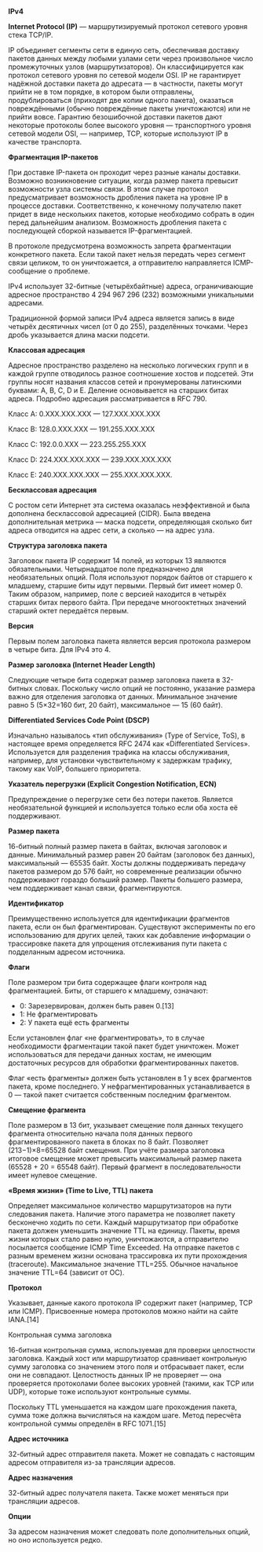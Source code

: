 ﻿**IPv4**

**Internet Protocol (IP)** — маршрутизируемый протокол сетевого уровня стека TCP/IP.

IP объединяет сегменты сети в единую сеть, обеспечивая доставку пакетов данных между любыми узлами сети через произвольное число промежуточных узлов (маршрутизаторов). Он классифицируется как протокол сетевого уровня по сетевой модели OSI. IP не гарантирует надёжной доставки пакета до адресата — в частности, пакеты могут прийти не в том порядке, в котором были отправлены, продублироваться (приходят две копии одного пакета), оказаться повреждёнными (обычно повреждённые пакеты уничтожаются) или не прийти вовсе. Гарантию безошибочной доставки пакетов дают некоторые протоколы более высокого уровня — транспортного уровня сетевой модели OSI, — например, TCP, которые используют IP в качестве транспорта.

**Фрагментация IP-пакетов**

При доставке IP-пакета он проходит через разные каналы доставки. Возможно возникновение ситуации, когда размер пакета превысит возможности узла системы связи. В этом случае протокол предусматривает возможность дробления пакета на уровне IP в процессе доставки. Соответственно, к конечному получателю пакет придет в виде нескольких пакетов, которые необходимо собрать в один перед дальнейшим анализом. Возможность дробления пакета с последующей сборкой называется IP-фрагментацией.

В протоколе предусмотрена возможность запрета фрагментации конкретного пакета. Если такой пакет нельзя передать через сегмент связи целиком, то он уничтожается, а отправителю направляется ICMP-сообщение о проблеме.

IPv4 использует 32-битные (четырёхбайтные) адреса, ограничивающие адресное пространство 4 294 967 296 (232) возможными уникальными адресами.

Традиционной формой записи IPv4 адреса является запись в виде четырёх десятичных чисел (от 0 до 255), разделённых точками. Через дробь указывается длина маски подсети.

**Классовая адресация**

Адресное пространство разделено на несколько логических групп и в каждой группе отводилось разное соотношение хостов и подсетей. Эти группы носят названия классов сетей и пронумерованы латинскими буквами: A, B, C, D и E. Деление основывается на старших битах адреса. Подробно адресация рассматривается в RFC 790.

Класс А: 0.XXX.XXX.XXX — 127.XXX.XXX.XXX

Класс B: 128.0.XXX.XXX — 191.255.XXX.XXX

Класс C: 192.0.0.XXX — 223.255.255.XXX

Класс D: 224.XXX.XXX.XXX — 239.XXX.XXX.XXX

Класс Е: 240.XXX.XXX.XXX — 255.XXX.XXX.XXX.

**Бесклассовая адресация**

С ростом сети Интернет эта система оказалась неэффективной и была дополнена бесклассовой адресацией (CIDR). Была введена дополнительная метрика — маска подсети, определяющая сколько бит адреса отводится на адрес сети, а сколько — на адрес узла.

**Структура заголовка пакета**

Заголовок пакета IP содержит 14 полей, из которых 13 являются обязательными. Четырнадцатое поле предназначено для необязательных опций. Поля используют порядок байтов от старшего к младшему, старшие биты идут первыми. Первый бит имеет номер 0. Таким образом, например, поле с версией находится в четырёх старших битах первого байта. При передаче многооктетных значений старший октет передаётся первым.

**Версия**

Первым полем заголовка пакета является версия протокола размером в четыре бита. Для IPv4 это 4.

**Размер заголовка (Internet Header Length)**

Следующие четыре бита содержат размер заголовка пакета в 32-битных словах. Поскольку число опций не постоянно, указание размера важно для отделения заголовка от данных. Минимальное значение равно 5 (5×32=160 бит, 20 байт), максимальное — 15 (60 байт).

**Differentiated Services Code Point (DSCP)**

Изначально называлось «тип обслуживания» (Type of Service, ToS), в настоящее время определяется RFC 2474 как «Differentiated Services». Используется для разделения трафика на классы обслуживания, например, для установки чувствительному к задержкам трафику, такому как VoIP, большего приоритета.

**Указатель перегрузки (Explicit Congestion Notification, ECN)**

Предупреждение о перегрузке сети без потери пакетов. Является необязательной функцией и используется только если оба хоста её поддерживают.

**Размер пакета**

16-битный полный размер пакета в байтах, включая заголовок и данные. Минимальный размер равен 20 байтам (заголовок без данных), максимальный — 65535 байт. Хосты должны поддерживать передачу пакетов размером до 576 байт, но современные реализации обычно поддерживают гораздо больший размер. Пакеты большего размера, чем поддерживает канал связи, фрагментируются.

**Идентификатор**

Преимущественно используется для идентификации фрагментов пакета, если он был фрагментирован. Существуют эксперименты по его использованию для других целей, таких как добавление информации о трассировке пакета для упрощения отслеживания пути пакета с подделанным адресом источника.

**Флаги**

Поле размером три бита содержащее флаги контроля над фрагментацией. Биты, от старшего к младшему, означают:

- 0: Зарезервирован, должен быть равен 0.[13]
- 1: Не фрагментировать
- 2: У пакета ещё есть фрагменты

Если установлен флаг «не фрагментировать», то в случае необходимости фрагментации такой пакет будет уничтожен. Может использоваться для передачи данных хостам, не имеющим достаточных ресурсов для обработки фрагментированных пакетов.

Флаг «есть фрагменты» должен быть установлен в 1 у всех фрагментов пакета, кроме последнего. У нефрагментированных устанавливается в 0 — такой пакет считается собственным последним фрагментом.

**Смещение фрагмента**

Поле размером в 13 бит, указывает смещение поля данных текущего фрагмента относительно начала поля данных первого фрагментированного пакета в блоках по 8 байт. Позволяет (213−1)×8=65528 байт смещения. При учёте размера заголовка итоговое смещение может превысить максимальный размер пакета (65528 + 20 = 65548 байт). Первый фрагмент в последовательности имеет нулевое смещение.

**«Время жизни» (Time to Live, TTL) пакета**

Определяет максимальное количество маршрутизаторов на пути следования пакета. Наличие этого параметра не позволяет пакету бесконечно ходить по сети. Каждый маршрутизатор при обработке пакета должен уменьшить значение TTL на единицу. Пакеты, время жизни которых стало равно нулю, уничтожаются, а отправителю посылается сообщение ICMP Time Exceeded. На отправке пакетов с разным временем жизни основана трассировка их пути прохождения (traceroute). Максимальное значение TTL=255. Обычное начальное значение TTL=64 (зависит от ОС).

**Протокол**

Указывает, данные какого протокола IP содержит пакет (например, TCP или ICMP). Присвоенные номера протоколов можно найти на сайте IANA.[14]

Контрольная сумма заголовка

16-битная контрольная сумма, используемая для проверки целостности заголовка. Каждый хост или маршрутизатор сравнивает контрольную сумму заголовка со значением этого поля и отбрасывает пакет, если они не совпадают. Целостность данных IP не проверяет — она проверяется протоколами более высоких уровней (такими, как TCP или UDP), которые тоже используют контрольные суммы.

Поскольку TTL уменьшается на каждом шаге прохождения пакета, сумма тоже должна вычисляться на каждом шаге. Метод пересчёта контрольной суммы определён в RFC 1071.[15]

**Адрес источника**

32-битный адрес отправителя пакета. Может не совпадать с настоящим адресом отправителя из-за трансляции адресов.

**Адрес назначения**

32-битный адрес получателя пакета. Также может меняться при трансляции адресов.

**Опции**

За адресом назначения может следовать поле дополнительных опций, но оно используется редко. 









